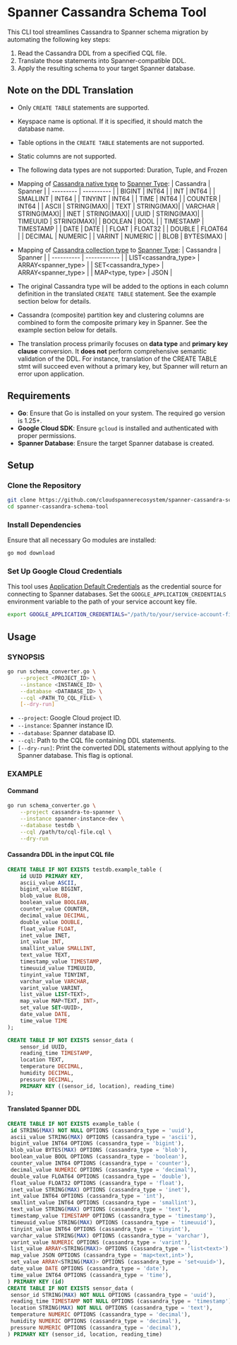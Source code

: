 # Spanner Cassandra Schema Tool

This CLI tool streamlines Cassandra to Spanner schema migration by automating the following key steps:
1. Read the Cassandra DDL from a specified CQL file.
2. Translate those statements into Spanner-compatible DDL.
3. Apply the resulting schema to your target Spanner database.

## Note on the DDL Translation

* Only `CREATE TABLE` statements are supported.
* Keyspace name is optional. If it is specified, it should match the database name.
* Table options in the `CREATE TABLE` statements are not supported.
* Static columns are not supported.
* The following data types are not supported: Duration, Tuple, and Frozen
* Mapping of [Cassandra native type](https://cassandra.apache.org/doc/stable/cassandra/cql/types.html#native-types) to [Spanner Type](https://cloud.google.com/spanner/docs/reference/standard-sql/data-types#data_type_list):
    | Cassandra | Spanner    |
    | --------- | ---------- |
    | BIGINT    | INT64      |
    | INT       | INT64      |
    | SMALLINT  | INT64      |
    | TINYINT   | INT64      |
    | TIME      | INT64      |
    | COUNTER   | INT64      |
    | ASCII     | STRING(MAX)|
    | TEXT      | STRING(MAX)|
    | VARCHAR   | STRING(MAX)|
    | INET      | STRING(MAX)|
    | UUID      | STRING(MAX)|
    | TIMEUUID  | STRING(MAX)|
    | BOOLEAN   | BOOL       |
    | TIMESTAMP | TIMESTAMP  |
    | DATE      | DATE       |
    | FLOAT     | FLOAT32    |
    | DOUBLE    | FLOAT64    |
    | DECIMAL   | NUMERIC    |
    | VARINT    | NUMERIC    |
    | BLOB      | BYTES(MAX) |

* Mapping of [Cassandra collection type](https://cassandra.apache.org/doc/stable/cassandra/cql/types.html#collections) to [Spanner Type](https://cloud.google.com/spanner/docs/reference/standard-sql/data-types#data_type_list):
    | Cassandra  | Spanner      |
    | ---------- | ------------ |
    | LIST\<cassandra_type\> | ARRAY\<spanner_type\>  |
    | SET\<cassandra_type\>  | ARRAY\<spanner_type\>  |
    | MAP<type, type> | JSON    |

* The original Cassandra type will be added to the options in each column definition in the translated `CREATE TABLE` statement. See the example section below for details.
* Cassandra (composite) partition key and clustering columns are combined to form the composite primary key in Spanner. See the example section below for details.
* The translation process primarily focuses on **data type** and **primary key clause** conversion. It **does not** perform comprehensive semantic validation of the DDL. For instance, translation of the CREATE TABLE stmt will succeed even without a primary key, but Spanner will return an error upon application.

## Requirements

- **Go**: Ensure that Go is installed on your system. The required go version is 1.25+.
- **Google Cloud SDK**: Ensure `gcloud` is installed and authenticated with proper permissions.
- **Spanner Database**: Ensure the target Spanner database is created.

## Setup

### Clone the Repository

```bash
git clone https://github.com/cloudspannerecosystem/spanner-cassandra-schema-tool.git
cd spanner-cassandra-schema-tool
```

### Install Dependencies

Ensure that all necessary Go modules are installed:

```bash
go mod download
```

### Set Up Google Cloud Credentials

This tool uses [Application Default Credentials](https://cloud.google.com/docs/authentication/production?hl=en#providing_credentials_to_your_application) as the credential source for connecting to Spanner databases. Set the `GOOGLE_APPLICATION_CREDENTIALS` environment variable to the path of your service account key file.

```bash
export GOOGLE_APPLICATION_CREDENTIALS="/path/to/your/service-account-file.json"
```

## Usage

### SYNOPSIS

```bash
go run schema_converter.go \
    --project <PROJECT_ID> \
    --instance <INSTANCE_ID> \
    --database <DATABASE_ID> \
    --cql <PATH_TO_CQL_FILE> \
    [--dry-run]
```

- `--project`: Google Cloud project ID.
- `--instance`: Spanner instance ID.
- `--database`: Spanner database ID.
- `--cql`: Path to the CQL file containing DDL statements.
- `[--dry-run]`: Print the converted DDL statements without applying to the Spanner database. This flag is optional.

### EXAMPLE

#### Command
```bash
go run schema_converter.go \
    --project cassandra-to-spanner \
    --instance spanner-instance-dev \
    --database testdb \
    --cql /path/to/cql-file.cql \
    --dry-run
```

#### Cassandra DDL in the input CQL file
```sql
CREATE TABLE IF NOT EXISTS testdb.example_table (
    id UUID PRIMARY KEY,
    ascii_value ASCII,
    bigint_value BIGINT,
    blob_value BLOB,
    boolean_value BOOLEAN,
    counter_value COUNTER,
    decimal_value DECIMAL,
    double_value DOUBLE,
    float_value FLOAT,
    inet_value INET,
    int_value INT,
    smallint_value SMALLINT,
    text_value TEXT,
    timestamp_value TIMESTAMP,
    timeuuid_value TIMEUUID,
    tinyint_value TINYINT,
    varchar_value VARCHAR,
    varint_value VARINT,
    list_value LIST<TEXT>,
    map_value MAP<TEXT, INT>,
    set_value SET<UUID>,
    date_value DATE,
    time_value TIME
);

CREATE TABLE IF NOT EXISTS sensor_data (
    sensor_id UUID,
    reading_time TIMESTAMP,
    location TEXT,
    temperature DECIMAL,
    humidity DECIMAL,
    pressure DECIMAL,
    PRIMARY KEY ((sensor_id, location), reading_time)
);
```

#### Translated Spanner DDL
```sql
CREATE TABLE IF NOT EXISTS example_table (
 id STRING(MAX) NOT NULL OPTIONS (cassandra_type = 'uuid'),
 ascii_value STRING(MAX) OPTIONS (cassandra_type = 'ascii'),
 bigint_value INT64 OPTIONS (cassandra_type = 'bigint'),
 blob_value BYTES(MAX) OPTIONS (cassandra_type = 'blob'),
 boolean_value BOOL OPTIONS (cassandra_type = 'boolean'),
 counter_value INT64 OPTIONS (cassandra_type = 'counter'),
 decimal_value NUMERIC OPTIONS (cassandra_type = 'decimal'),
 double_value FLOAT64 OPTIONS (cassandra_type = 'double'),
 float_value FLOAT32 OPTIONS (cassandra_type = 'float'),
 inet_value STRING(MAX) OPTIONS (cassandra_type = 'inet'),
 int_value INT64 OPTIONS (cassandra_type = 'int'),
 smallint_value INT64 OPTIONS (cassandra_type = 'smallint'),
 text_value STRING(MAX) OPTIONS (cassandra_type = 'text'),
 timestamp_value TIMESTAMP OPTIONS (cassandra_type = 'timestamp'),
 timeuuid_value STRING(MAX) OPTIONS (cassandra_type = 'timeuuid'),
 tinyint_value INT64 OPTIONS (cassandra_type = 'tinyint'),
 varchar_value STRING(MAX) OPTIONS (cassandra_type = 'varchar'),
 varint_value NUMERIC OPTIONS (cassandra_type = 'varint'),
 list_value ARRAY<STRING(MAX)> OPTIONS (cassandra_type = 'list<text>'),
 map_value JSON OPTIONS (cassandra_type = 'map<text,int>'),
 set_value ARRAY<STRING(MAX)> OPTIONS (cassandra_type = 'set<uuid>'),
 date_value DATE OPTIONS (cassandra_type = 'date'),
 time_value INT64 OPTIONS (cassandra_type = 'time'),
) PRIMARY KEY (id)
CREATE TABLE IF NOT EXISTS sensor_data (
 sensor_id STRING(MAX) NOT NULL OPTIONS (cassandra_type = 'uuid'),
 reading_time TIMESTAMP NOT NULL OPTIONS (cassandra_type = 'timestamp'),
 location STRING(MAX) NOT NULL OPTIONS (cassandra_type = 'text'),
 temperature NUMERIC OPTIONS (cassandra_type = 'decimal'),
 humidity NUMERIC OPTIONS (cassandra_type = 'decimal'),
 pressure NUMERIC OPTIONS (cassandra_type = 'decimal'),
) PRIMARY KEY (sensor_id, location, reading_time)
```
